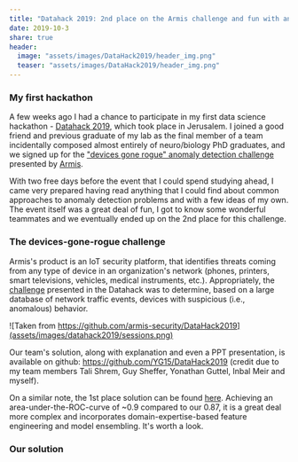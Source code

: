 ```yaml
---
title: "Datahack 2019: 2nd place on the Armis challenge and fun with anomaly detection"
date: 2019-10-3
share: true
header:
  image: "assets/images/DataHack2019/header_img.png"
  teaser: "assets/images/DataHack2019/header_img.png"
---
```


### My first hackathon
A few weeks ago I had a chance to participate in my first data science hackathon - [Datahack 2019](https://www.datahack.org.il/), which took place in Jerusalem. I joined a good friend and previous graduate of my lab as the final member of a team incidentally composed almost entirely of neuro/biology PhD graduates, and we signed up for the ["devices gone rogue" anomaly detection challenge](https://www.datahack.org.il/challenge/armis-devices-gone-rogue) presented by [Armis](https://www.armis.com/).

With two free days before the event that I could spend studying ahead, I came very prepared having read anything that I could find about common approaches to anomaly detection problems and with a few ideas of my own. The event itself was a great deal of fun, I got to know some wonderful teammates and we eventually ended up on the 2nd place for this challenge.

### The devices-gone-rogue challenge

Armis's product is an IoT security platform, that identifies threats coming from any type of device in an organization's network (phones, printers, smart televisions, vehicles, medical instruments, etc.). Appropriately, the [challenge](https://github.com/armis-security/DataHack2019) presented in the Datahack was to determine, based on a large database of network traffic events, devices with suspicious (i.e., anomalous) behavior.

![Taken from https://github.com/armis-security/DataHack2019](assets/images/datahack2019/sessions.png)

Our team's solution, along with explanation and even a PPT presentation, is available on github: https://github.com/YG15/DataHack2019 (credit due to my team members Tali Shrem, Guy Sheffer, Yonathan Guttel, Inbal Meir and myself).

On a similar note, the 1st place solution can be found [here](https://github.com/dmarcous/Self-Supervised-Network-Anomaly-Detection?fbclid=IwAR02I0JsfydDS1ud7uHezbw9CbwZWBNROpRTlmY54os0bEmDtV0daw2dfa0). Achieving an area-under-the-ROC-curve of ~0.9 compared to our 0.87, it is a great deal more complex and incorporates domain-expertise-based feature engineering and model ensembling. It's worth a look.

### Our solution
